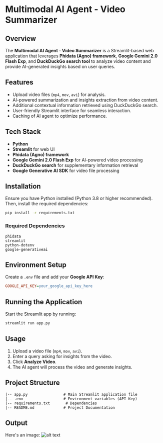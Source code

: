 # Multimodal AI Agent - Video Summarizer

## Overview

The **Multimodal AI Agent - Video Summarizer** is a Streamlit-based web application that leverages **Phidata (Agno) framework**, **Google Gemini 2.0 Flash Exp**, and **DuckDuckGo search tool** to analyze video content and provide AI-generated insights based on user queries.

## Features

- Upload video files (`mp4`, `mov`, `avi`) for analysis.
- AI-powered summarization and insights extraction from video content.
- Additional contextual information retrieved using DuckDuckGo search.
- User-friendly Streamlit interface for seamless interaction.
- Caching of AI agent to optimize performance.

## Tech Stack

- **Python**
- **Streamlit** for web UI
- **Phidata (Agno) framework**
- **Google Gemini 2.0 Flash Exp** for AI-powered video processing
- **DuckDuckGo search** for supplementary information retrieval
- **Google Generative AI SDK** for video file processing

## Installation

Ensure you have Python installed (Python 3.8 or higher recommended). Then, install the required dependencies:

```bash
pip install -r requirements.txt
```

### Required Dependencies

```
phidata
streamlit
python-dotenv
google-generativeai
```

## Environment Setup

Create a `.env` file and add your **Google API Key**:

```ini
GOOGLE_API_KEY=your_google_api_key_here
```

## Running the Application

Start the Streamlit app by running:

```bash
streamlit run app.py
```

## Usage

1. Upload a video file (`mp4`, `mov`, `avi`).
2. Enter a query asking for insights from the video.
3. Click **Analyze Video**.
4. The AI agent will process the video and generate insights.

## Project Structure

```
|-- app.py                # Main Streamlit application file
|-- .env                  # Environment variables (API Key)
|-- requirements.txt       # Dependencies
|-- README.md             # Project Documentation
```

## Output
Here's an image:
![alt text]([C:s\HP\Desktop\User](https://github.com/t20071/Gen_Agentic_AI/blob/main/image.jpeg))
